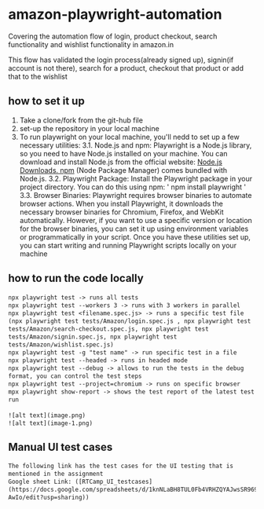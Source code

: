 # amazon-playwright-automation
Covering the automation flow of login, product checkout, search functionality and wishlist functionality in amazon.in

This flow has validated the login process(already signed up), signin(if account is not there), search for a product, checkout that product or add that to the wishlist


## how to set it up

1. Take a clone/fork from the git-hub file
2. set-up the repository in your local machine 
3. To run playwright on your local machine, you'll nedd to set up a few necessary utilities:
    3.1. Node.js and npm: Playwright is a Node.js library, so you need to have Node.js installed on your machine. You can download and install Node.js from the official website: [Node.js Downloads. npm](https://nodejs.org/en/download) (Node Package Manager) comes bundled with Node.js.
    3.2. Playwright Package: Install the Playwright package in your project directory. You can do this using npm: ' npm install playwright '
    3.3. Browser Binaries: Playwright requires browser binaries to automate browser actions. When you install Playwright, it downloads the necessary browser binaries for Chromium, Firefox, and WebKit automatically. However, if you want to use a specific version or location for the browser binaries, you can set it up using environment variables or programmatically in your script.
    Once you have these utilities set up, you can start writing and running Playwright scripts locally on your machine


## how to run the code locally 

    npx playwright test -> runs all tests
    npx playwright test --workers 3 -> runs with 3 workers in parallel
    npx playwright test <filename.spec.js> -> runs a specific test file (npx playwright test tests/Amazon/login.spec.js , npx playwright test tests/Amazon/search-checkout.spec.js, npx playwright test tests/Amazon/signin.spec.js, npx playwright test tests/Amazon/wishlist.spec.js)
    npx playwright test -g "test name" -> run specific test in a file
    npx playwright test --headed -> runs in headed mode
    npx playwright test --debug -> allows to run the tests in the debug format, you can control the test steps
    npx playwright test --project=chromium -> runs on specific browser
    mpx playwright show-report -> shows the test report of the latest test run

    ![alt text](image.png)
    ![alt text](image-1.png)

## Manual UI test cases

    The following link has the test cases for the UI testing that is mentioned in the assignment
    Google sheet Link: ([RTCamp_UI_testcases](https://docs.google.com/spreadsheets/d/1knNLaBH8TUL0Fb4VRHZQYAJwsSR969TT0tNSro-AwIo/edit?usp=sharing))


